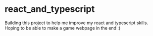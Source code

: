 # react_and_typescript
Building this project to help me improve my react and typescript skills. Hoping to be able to make a game webpage in the end :)
